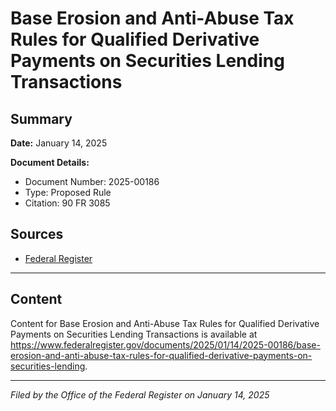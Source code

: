 # Base Erosion and Anti-Abuse Tax Rules for Qualified Derivative Payments on Securities Lending Transactions

## Summary

**Date:** January 14, 2025

**Document Details:**
- Document Number: 2025-00186
- Type: Proposed Rule
- Citation: 90 FR 3085

## Sources
- [Federal Register](https://www.federalregister.gov/documents/2025/01/14/2025-00186/base-erosion-and-anti-abuse-tax-rules-for-qualified-derivative-payments-on-securities-lending)

---

## Content

Content for Base Erosion and Anti-Abuse Tax Rules for Qualified Derivative Payments on Securities Lending Transactions is available at https://www.federalregister.gov/documents/2025/01/14/2025-00186/base-erosion-and-anti-abuse-tax-rules-for-qualified-derivative-payments-on-securities-lending.

---

*Filed by the Office of the Federal Register on January 14, 2025*
